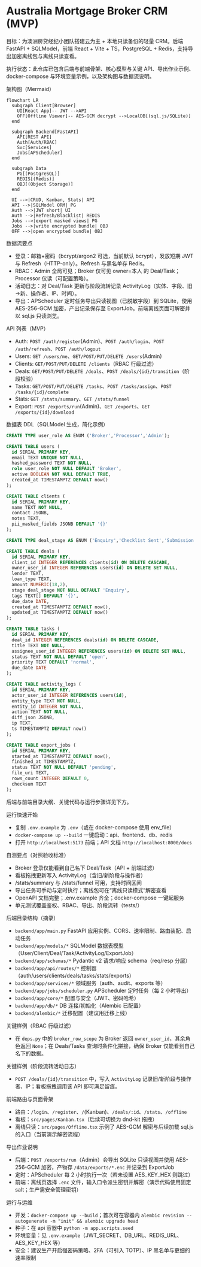 # Australia Mortgage Broker CRM (MVP)

目标：为澳洲房贷经纪小团队搭建云为主 + 本地只读备份的轻量 CRM。后端 FastAPI + SQLModel，前端 React + Vite + TS，PostgreSQL + Redis，支持导出加密离线包与离线只读查看。

执行状态：此仓库已包含后端与前端骨架、核心模型与关键 API、导出作业示例、docker-compose 与环境变量示例，以及架构图与数据流说明。

架构图（Mermaid）

```mermaid
flowchart LR
  subgraph Client[Browser]
    UI[React App]-- JWT -->API
    OFF[Offline Viewer]-- AES-GCM decrypt -->LocalDB[(sql.js/SQLite)]
  end

  subgraph Backend[FastAPI]
    API[REST API]
    Auth[Auth/RBAC]
    Svc[Services]
    Jobs[APScheduler]
  end

  subgraph Data
    PG[(PostgreSQL)]
    REDIS[(Redis)]
    OBJ[(Object Storage)]
  end

  UI -->|CRUD, Kanban, Stats| API
  API -->|SQLModel ORM| PG
  Auth -->|JWT short| UI
  Auth -->|Refresh/Blacklist| REDIS
  Jobs -->|export masked views| PG
  Jobs -->|write encrypted bundle| OBJ
  OFF -->|open encrypted bundle| OBJ
```

数据流要点
- 登录：邮箱+密码（bcrypt/argon2 可选，当前默认 bcrypt），发放短期 JWT 与 Refresh（HTTP-only）。Refresh 与黑名单存 Redis。
- RBAC：Admin 全局可见；Broker 仅可见 owner=本人 的 Deal/Task；Processor 仅读（可配置策略）。
- 活动日志：对 Deal/Task 更新与阶段流转记录 ActivityLog（实体、字段、旧→新、操作者、IP、时间）。
- 导出：APScheduler 定时任务导出只读视图（已脱敏字段）到 SQLite，使用 AES-256-GCM 加密，产出记录保存至 ExportJob。前端离线页面可解密并以 sql.js 只读浏览。

API 列表（MVP）
- Auth: `POST /auth/register`(Admin)、`POST /auth/login`、`POST /auth/refresh`、`POST /auth/logout`
- Users: `GET /users/me`、`GET/POST/PUT/DELETE /users`(Admin)
- Clients: `GET/POST/PUT/DELETE /clients`（RBAC 行级过滤）
- Deals: `GET/POST/PUT/DELETE /deals`、`POST /deals/{id}/transition`（阶段校验）
- Tasks: `GET/POST/PUT/DELETE /tasks`、`POST /tasks/assign`、`POST /tasks/{id}/complete`
- Stats: `GET /stats/summary`、`GET /stats/funnel`
- Export: `POST /exports/run`(Admin)、`GET /exports`、`GET /exports/{id}/download`

数据表 DDL（SQLModel 生成，简化示例）

```sql
CREATE TYPE user_role AS ENUM ('Broker','Processor','Admin');

CREATE TABLE users (
  id SERIAL PRIMARY KEY,
  email TEXT UNIQUE NOT NULL,
  hashed_password TEXT NOT NULL,
  role user_role NOT NULL DEFAULT 'Broker',
  active BOOLEAN NOT NULL DEFAULT TRUE,
  created_at TIMESTAMPTZ DEFAULT now()
);

CREATE TABLE clients (
  id SERIAL PRIMARY KEY,
  name TEXT NOT NULL,
  contact JSONB,
  notes TEXT,
  pii_masked_fields JSONB DEFAULT '{}'
);

CREATE TYPE deal_stage AS ENUM ('Enquiry','Checklist Sent','Submission','Approval','Settlement');

CREATE TABLE deals (
  id SERIAL PRIMARY KEY,
  client_id INTEGER REFERENCES clients(id) ON DELETE CASCADE,
  owner_user_id INTEGER REFERENCES users(id) ON DELETE SET NULL,
  lender TEXT,
  loan_type TEXT,
  amount NUMERIC(18,2),
  stage deal_stage NOT NULL DEFAULT 'Enquiry',
  tags TEXT[] DEFAULT '{}',
  due_date DATE,
  created_at TIMESTAMPTZ DEFAULT now(),
  updated_at TIMESTAMPTZ DEFAULT now()
);

CREATE TABLE tasks (
  id SERIAL PRIMARY KEY,
  deal_id INTEGER REFERENCES deals(id) ON DELETE CASCADE,
  title TEXT NOT NULL,
  assignee_user_id INTEGER REFERENCES users(id) ON DELETE SET NULL,
  status TEXT NOT NULL DEFAULT 'open',
  priority TEXT DEFAULT 'normal',
  due_date DATE
);

CREATE TABLE activity_logs (
  id SERIAL PRIMARY KEY,
  actor_user_id INTEGER REFERENCES users(id),
  entity_type TEXT NOT NULL,
  entity_id INTEGER NOT NULL,
  action TEXT NOT NULL,
  diff_json JSONB,
  ip TEXT,
  ts TIMESTAMPTZ DEFAULT now()
);

CREATE TABLE export_jobs (
  id SERIAL PRIMARY KEY,
  started_at TIMESTAMPTZ DEFAULT now(),
  finished_at TIMESTAMPTZ,
  status TEXT NOT NULL DEFAULT 'pending',
  file_uri TEXT,
  rows_count INTEGER DEFAULT 0,
  checksum TEXT
);
```

后端与前端目录大纲、关键代码与运行步骤详见下方。

运行快速开始
- 复制 `.env.example` 为 `.env`（或在 docker-compose 使用 env_file）
- `docker-compose up --build` 一键启动：api、frontend、db、redis
- 打开 `http://localhost:5173` 前端；API 文档 `http://localhost:8000/docs`

自测要点（对照验收标准）
- Broker 登录仅能看到自己名下 Deal/Task（API + 前端过滤）
- 看板拖拽更新写入 ActivityLog（含旧/新阶段与操作者）
- /stats/summary 与 /stats/funnel 可用，支持时间区间
- 导出任务可手动与定时执行；离线包可在“离线只读模式”解密查看
- OpenAPI 文档完整；.env.example 齐全；docker-compose 一键起服务
- 单元测试覆盖鉴权、RBAC、导出、阶段流转（tests/）

后端目录结构（摘录）
- `backend/app/main.py` FastAPI 应用实例、CORS、速率限制、路由装配、启动任务
- `backend/app/models/*` SQLModel 数据表模型（User/Client/Deal/Task/ActivityLog/ExportJob）
- `backend/app/schemas/*` Pydantic v2 请求/响应 schema（req/resp 分层）
- `backend/app/api/routes/*` 控制器（auth/users/clients/deals/tasks/stats/exports）
- `backend/app/services/*` 领域服务（auth、audit、exports 等）
- `backend/app/jobs/scheduler.py` APScheduler 定时任务（每 2 小时导出）
- `backend/app/core/*` 配置与安全（JWT、密码哈希）
- `backend/app/db/*` DB 连接/初始化（Alembic 已配置）
- `backend/alembic/*` 迁移配置（建议用迁移上线）

关键样例（RBAC 行级过滤）
- 在 `deps.py` 中的 `broker_row_scope` 为 Broker 返回 `owner_user_id`，其余角色返回 `None`；在 Deals/Tasks 查询时条件化拼接，确保 Broker 仅能看到自己名下的数据。

关键样例（阶段流转活动日志）
- `POST /deals/{id}/transition` 中，写入 `ActivityLog` 记录旧/新阶段与操作者、IP；看板拖拽调用该 API 即可满足留痕。

前端路由与页面骨架
- 路由：`/login`、`/register`、`/`(Kanban)、`/deals/:id`、`/stats`、`/offline`
- 看板：`src/pages/Kanban.tsx`（后续可切换为 dnd-kit 拖拽）
- 离线只读：`src/pages/Offline.tsx` 示例了 AES-GCM 解密与后续加载 sql.js 的入口（当前演示解密流程）

导出作业说明
- 后端：`POST /exports/run`（Admin）会导出 SQLite 只读视图并使用 AES-256-GCM 加密，产物存 `/data/exports/*.enc` 并记录到 ExportJob
- 定时：APScheduler 每 2 小时执行一次（若未设置 AES_KEY_HEX 则跳过）
- 前端：离线页选择 `.enc` 文件，输入口令派生密钥并解密（演示代码使用固定 salt；生产需安全管理密钥）

运行与运维
- 开发：`docker-compose up --build`；首次可在容器内 `alembic revision --autogenerate -m "init" && alembic upgrade head`
- 种子：在 api 容器中 `python -m app.scripts.seed`
- 环境变量：见 `.env.example`（JWT_SECRET、DB_URL、REDIS_URL、AES_KEY_HEX 等）
- 安全：建议生产开启强密码策略、2FA（可引入 TOTP）、IP 黑名单与更细的速率限制
